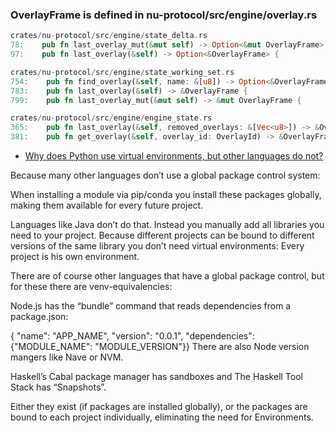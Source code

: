 
### OverlayFrame is defined in nu-protocol/src/engine/overlay.rs

```rust
crates/nu-protocol/src/engine/state_delta.rs
78:    pub fn last_overlay_mut(&mut self) -> Option<&mut OverlayFrame> {
97:    pub fn last_overlay(&self) -> Option<&OverlayFrame> {

crates/nu-protocol/src/engine/state_working_set.rs
754:    pub fn find_overlay(&self, name: &[u8]) -> Option<&OverlayFrame> {
783:    pub fn last_overlay(&self) -> &OverlayFrame {
799:    pub fn last_overlay_mut(&mut self) -> &mut OverlayFrame {

crates/nu-protocol/src/engine/engine_state.rs
365:    pub fn last_overlay(&self, removed_overlays: &[Vec<u8>]) -> &OverlayFrame {
381:    pub fn get_overlay(&self, overlay_id: OverlayId) -> &OverlayFrame {
```

* [Why does Python use virtual environments, but other languages do not?](https://www.quora.com/Why-does-Python-use-virtual-environments-but-other-languages-do-not)

Because many other languages don’t use a global package control system:

When installing a module via pip/conda you install these packages globally, making them available for every future project.

Languages like Java don’t do that. Instead you manually add all libraries you need to your project. Because different projects can be bound to different versions of the same library you don’t need virtual environments: Every project is his own environment.

There are of course other languages that have a global package control, but for these there are venv-equivalencies:

Node.js has the “bundle” command that reads dependencies from a package.json:

{ "name": "APP_NAME", "version": "0.0.1", "dependencies": {"MODULE_NAME": "MODULE_VERSION"}}
There are also Node version mangers like Nave or NVM.

Haskell’s Cabal package manager has sandboxes and The Haskell Tool Stack has “Snapshots”.

Either they exist (if packages are installed globally), or the packages are bound to each project individually, eliminating the need for Environments.
